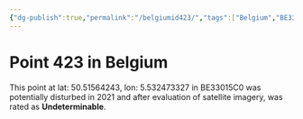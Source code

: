 ```yaml
---
{"dg-publish":true,"permalink":"/belgiumid423/","tags":["Belgium","BE33015C0","Wallonie","lossyear2021"]}
---
```



# Point 423 in Belgium

This point at lat: 50.51564243, lon: 5.532473327 in BE33015C0 was potentially disturbed in 2021 and after evaluation of satellite imagery, was rated as **Undeterminable**.


